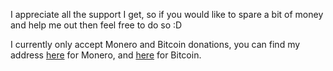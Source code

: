 I appreciate all the support I get, so if you would like to spare a bit of money and help me out then feel free to do so :D

I currently only accept Monero and Bitcoin donations, you can find my address [here](/xmr) for Monero, and [here](/btc) for Bitcoin.
